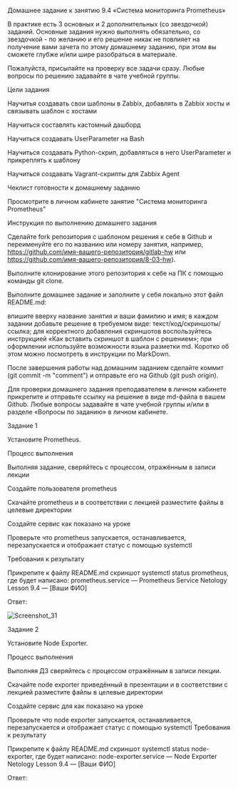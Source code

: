 Домашнее задание к занятию 9.4 «Система мониторинга Prometheus»

В практике есть 3 основных и 2 дополнительных (со звездочкой) заданий. Основные задания нужно выполнять обязательно, со звездочкой - по желанию и его решение никак не повлияет на получение вами зачета по этому домашнему заданию, при этом вы сможете глубже и/или шире разобраться в материале.


Пожалуйста, присылайте на проверку все задачи сразу. Любые вопросы по решению задавайте в чате учебной группы.

Цели задания

Научитья создавать свои шаблоны в Zabbix, добавлять в Zabbix хосты и связывать шаблон с хостами

Научиться составлять кастомный дашборд

Научиться создавать UserParameter на Bash

Научиться создавать Python-скрип, добавляться в него UserParameter и прикреплять к шаблону

Научиться создавать Vagrant-скрипты для Zabbix Agent

Чеклист готовности к домашнему заданию

 Просмотрите в личном кабинете занятие "Система мониторинга Prometheus"
 
Инструкция по выполнению домашнего задания

Сделайте fork репозитория c шаблоном решения к себе в Github и переименуйте его по названию или номеру занятия, например, https://github.com/имя-вашего-репозитория/gitlab-hw или https://github.com/имя-вашего-репозитория/8-03-hw).

Выполните клонирование этого репозитория к себе на ПК с помощью команды git clone.

Выполните домашнее задание и заполните у себя локально этот файл README.md:

впишите вверху название занятия и ваши фамилию и имя;
в каждом задании добавьте решение в требуемом виде: текст/код/скриншоты/ссылка;
для корректного добавления скриншотов воспользуйтесь инструкцией «Как вставить скриншот в шаблон с решением»;
при оформлении используйте возможности языка разметки md. Коротко об этом можно посмотреть в инструкции по MarkDown.

После завершения работы над домашним заданием сделайте коммит (git commit -m "comment") и отправьте его на Github (git push origin).

Для проверки домашнего задания преподавателем в личном кабинете прикрепите и отправьте ссылку на решение в виде md-файла в вашем Github.
Любые вопросы задавайте в чате учебной группы и/или в разделе «Вопросы по заданию» в личном кабинете.


Задание 1

Установите Prometheus.


Процесс выполнения

Выполняя задание, сверяйтесь с процессом, отражённым в записи лекции

Создайте пользователя prometheus

Скачайте prometheus и в соответствии с лекцией разместите файлы в целевые директории

Создайте сервис как показано на уроке

Проверьте что prometheus запускается, останавливается, перезапускается и отображает статус с помощью systemctl

Требования к результату

 Прикрепите к файлу README.md скриншот systemctl status prometheus, где будет написано: prometheus.service — Prometheus Service Netology Lesson 9.4 — [Ваши ФИО]

Ответ:


![Screenshot_31](https://user-images.githubusercontent.com/75700701/228632109-2514f82f-0a1f-495e-9a59-c1c3b89e21dd.png)


Задание 2

Установите Node Exporter.


Процесс выполнения

Выполняя ДЗ сверяйтесь с процессом отражённым в записи лекции.

Скачайте node exporter приведённый в презентации и в соответствии с лекцией разместите файлы в целевые директории

Создайте сервис для как показано на уроке

Проверьте что node exporter запускается, останавливается, перезапускается и отображает статус с помощью systemctl
Требования к результату

 Прикрепите к файлу README.md скриншот systemctl status node-exporter, где будет написано: node-exporter.service — Node Exporter Netology Lesson 9.4 — [Ваши ФИО]
 
 Ответ: 
 
 


